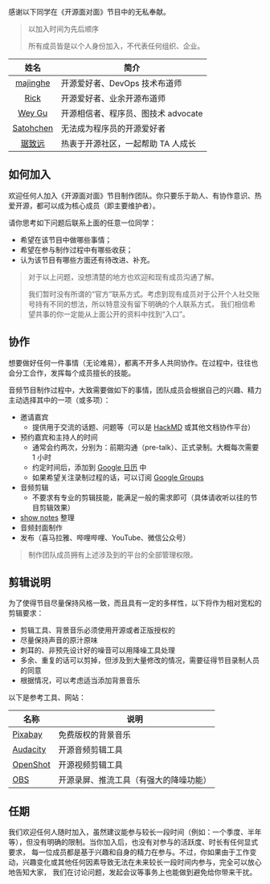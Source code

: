 感谢以下同学在《开源面对面》节目中的无私奉献。

> 以加入时间为先后顺序
> 
> 所有成员皆是以个人身份加入，不代表任何组织、企业。

| 姓名  | 简介 |
|:---:|---|
| [majinghe](https://github.com/majinghe) | 开源爱好者、DevOps 技术布道师 |
| [Rick](https://github.com/linuxsuren) | 开源爱好者、业余开源布道师 |
| [Wey Gu](https://github.com/wey-gu) | 开源相信者、程序员、图技术 advocate |
| [Satohchen](https://github.com/Satohchen) | 无法成为程序员的开源爱好者 |
| [琚致远](https://github.com/juzhiyuan) | 热衷于开源社区，一起帮助 TA 人成长 |


## 如何加入

欢迎任何人加入《开源面对面》节目制作团队。你只要乐于助人、有协作意识、热爱开源，都可以成为核心成员（即主要维护者）。

请你思考如下问题后联系上面的任意一位同学：

* 希望在该节目中做哪些事情；
* 希望在参与制作过程中有哪些收获；
* 认为该节目有哪些方面还有待改进、补充。

> 对于以上问题，没想清楚的地方也欢迎和现有成员沟通了解。
> 
> 我们暂时没有所谓的“官方”联系方式。考虑到现有成员对于公开个人社交账号持有不同的想法，所以特意没有留下明确的个人联系方式，
> 我们相信希望共事的你一定能从上面公开的资料中找到“入口”。

## 协作

想要做好任何一件事情（无论难易），都离不开多人共同协作。在过程中，往往也会分工合作，发挥每个成员擅长的技能。


音频节目制作过程中，大致需要做如下的事情，团队成员会根据自己的兴趣、精力主动选择其中的一项（或多项）：

* 邀请嘉宾
  * 提供用于交流的话题、问题等（可以是 [HackMD](https://hackmd.io/) 或其他文档协作平台）
* 预约嘉宾和主持人的时间
  * 通常会约两次，分别为：前期沟通（pre-talk）、正式录制。大概每次需要 1 小时
  * 约定时间后，添加到 [Google 日历](https://calendar.google.com/calendar/u/0/embed?src=6v1771sl8cj0dol1lnb4plbr2o@group.calendar.google.com&ctz=Asia/Shanghai) 中
  * 如果希望关注录制过程的话，可以订阅 [Google Groups](https://groups.google.com/g/osf2f)
* 音频剪辑
  * 不要求有专业的剪辑技能，能满足一般的需求即可（具体请收听以往的节目剪辑效果）
* [show notes](shownotes) 整理
* 音频封面制作
* 发布（喜马拉雅、哔哩哔哩、YouTube、微信公众号）

> 制作团队成员拥有上述涉及到的平台的全部管理权限。

## 剪辑说明

为了使得节目尽量保持风格一致，而且具有一定的多样性，以下将作为相对宽松的剪辑要求：

* 剪辑工具、背景音乐必须使用开源或者正版授权的
* 尽量保持声音的原汁原味
* 刺耳的、非预先设计好的噪音可以用降噪工具处理
* 多余、重复的话可以剪掉，但涉及到大量修改的情况，需要征得节目录制人员的同意
* 根据情况，可以考虑适当添加背景音乐

以下是参考工具、网站：

| 名称 | 说明 |
|---|---|
| [Pixabay](https://pixabay.com/zh/music/) | 免费版权的背景音乐 |
| [Audacity](https://github.com/audacity/audacity) | 开源音频剪辑工具 |
| [OpenShot](https://github.com/OpenShot/openshot-qt) | 开源视频剪辑工具 |
| [OBS](https://github.com/obsproject/obs-studio) | 开源录屏、推流工具（有强大的降噪功能） |

## 任期

我们欢迎任何人随时加入，虽然建议能参与较长一段时间（例如：一个季度、半年等），但没有明确的限制。当你加入后，也没有对参与的活跃度、时长有任何显式要求，
每一位成员都是基于兴趣和自身的精力在参与。不过，你如果由于工作变动，兴趣变化或其他任何因素导致无法在未来较长一段时间内参与，完全可以放心地告知大家，
我们在讨论问题，发起会议等事务上也能做到避免给你带来干扰。
